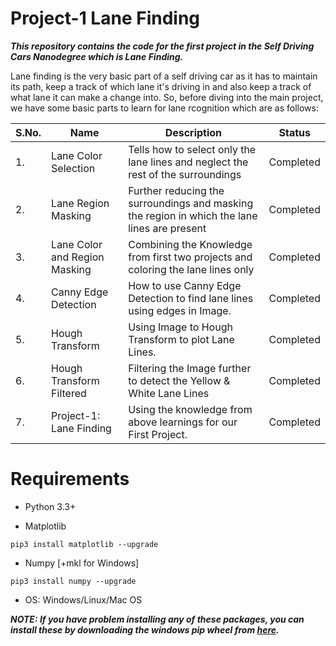 # Project-1 Lane Finding

***This repository contains the code for the first project in the Self Driving Cars Nanodegree which is Lane Finding.***

Lane finding is the very basic part of a self driving car as it has to maintain its path, keep a track of which lane it's driving in and also keep a track of what lane it can make a change into. So, before diving into the main project, we have some basic parts to learn for lane rcognition which are as follows:

|S.No.|            Name          |                      Description               |      Status     |
| --- | ------------------------ | ---------------------------------------------- | --------------- |
|  1. | Lane Color Selection     | Tells how to select only the lane lines and neglect the rest of the surroundings |  Completed |
|  2. | Lane Region Masking      | Further reducing the surroundings and masking the region in which the lane lines are present | Completed |
|  3. | Lane Color and Region Masking | Combining the Knowledge from first two projects and coloring the lane lines only |  Completed |
|  4. |   Canny Edge Detection   | How to use Canny Edge Detection to find lane lines using edges in Image. | Completed |
|  5. |     Hough Transform      | Using Image to Hough Transform to plot Lane Lines. | Completed |
|  6. | Hough Transform Filtered | Filtering the Image further to detect the Yellow & White Lane Lines | Completed |
|  7. | Project-1: Lane Finding  | Using the knowledge from above learnings for our First Project. | Completed | 

# Requirements

* Python 3.3+

* Matplotlib
```
pip3 install matplotlib --upgrade
```

* Numpy [+mkl for Windows]
```
pip3 install numpy --upgrade
```

* OS: Windows/Linux/Mac OS

***NOTE: If you have problem installing any of these packages, you can install these by downloading the windows pip wheel from [here](http://www.lfd.uci.edu/~gohlke/pythonlibs/).***
